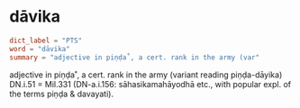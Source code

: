 # dāvika

``` toml
dict_label = "PTS"
word = "dāvika"
summary = "adjective in piṇḍa˚, a cert. rank in the army (var"
```

adjective in piṇḍa˚, a cert. rank in the army (variant reading piṇḍa\-dāyika) DN.i.51 = Mil.331 (DN\-a.i.156: sāhasikamahāyodhā etc., with popular expl. of the terms piṇḍa & davayati).

